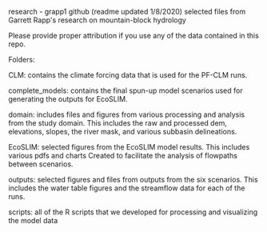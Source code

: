 research - grapp1 github (readme updated 1/8/2020)
selected files from Garrett Rapp's research on mountain-block hydrology

Please provide proper attribution if you use any of the data contained in this repo. 

Folders: 

CLM: contains the climate forcing data that is used for the PF-CLM runs.

complete_models: contains the final spun-up model scenarios used for generating the outputs for EcoSLIM. 

domain: includes files and figures from various processing and analysis from the study domain. 
  This includes the raw and processed dem, elevations, slopes, the river mask, and various
  subbasin delineations.
  
EcoSLIM: selected figures from the EcoSLIM model results. This includes various pdfs and charts
  Created to facilitate the analysis of flowpaths between scenarios.
  
outputs: selected figures and files from outputs from the six scenarios. This includes the water
  table figures and the streamflow data for each of the runs.
  
scripts: all of the R scripts that we developed for processing and visualizing the model data

